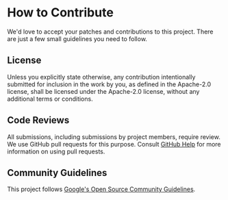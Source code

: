 # How to Contribute

We'd love to accept your patches and contributions to this project. There are just a few small
guidelines you need to follow.

## License

Unless you explicitly state otherwise, any contribution intentionally submitted for inclusion in the
work by you, as defined in the Apache-2.0 license, shall be licensed under the Apache-2.0 license,
without any additional terms or conditions.

## Code Reviews

All submissions, including submissions by project members, require review. We use GitHub pull
requests for this purpose. Consult
[GitHub Help](https://help.github.com/articles/about-pull-requests/) for more information on using
pull requests.

## Community Guidelines

This project follows
[Google's Open Source Community Guidelines](https://opensource.google/conduct/).
